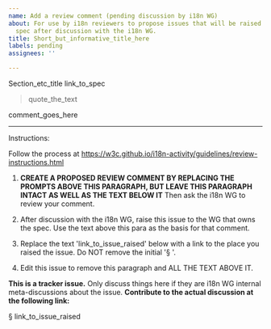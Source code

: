 ```yaml
---
name: Add a review comment (pending discussion by i18n WG)
about: For use by i18n reviewers to propose issues that will be raised against another
  spec after discussion with the i18n WG.
title: Short_but_informative_title_here
labels: pending
assignees: ''

---
```


Section_etc_title
link_to_spec

> quote_the_text

comment_goes_here

---
Instructions: 

Follow the process at https://w3c.github.io/i18n-activity/guidelines/review-instructions.html

1. **CREATE A PROPOSED REVIEW COMMENT BY REPLACING THE PROMPTS ABOVE THIS PARAGRAPH, BUT LEAVE THIS PARAGRAPH INTACT AS WELL AS THE TEXT BELOW IT** Then ask the i18n WG to review your comment.

2. After discussion with the i18n WG, raise this issue to the WG that owns the spec. Use the text above this para as the basis for that comment.

3. Replace the text 'link_to_issue_raised' below with a link to the place you raised the issue. Do NOT remove the initial '§ '.

4.  Edit this issue to remove this paragraph and ALL THE TEXT ABOVE IT. 



**This is a tracker issue.** Only discuss things here if they are i18n WG internal meta-discussions about the issue. **Contribute to the actual discussion at the following link:**


§ link_to_issue_raised

